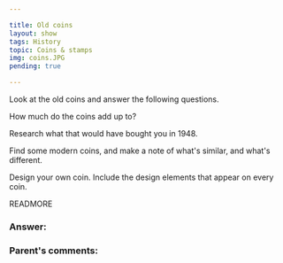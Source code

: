```yaml
---

title: Old coins
layout: show
tags: History
topic: Coins & stamps
img: coins.JPG
pending: true

---
```


Look at the old coins and answer the following questions.

How much do the coins add up to?

Research what that would have bought you in 1948.

Find some modern coins, and make a note of what's similar, and what's different.

Design your own coin. Include the design elements that appear on every coin.

READMORE

### Answer:

### Parent's comments:
